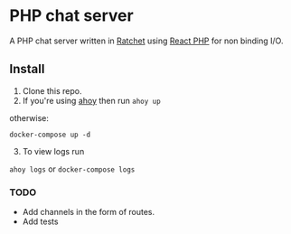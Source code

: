 # PHP chat server

A PHP chat server written in [Ratchet](http://socketo.me/) using [React PHP](https://reactphp.org/) for non binding I/O.

## Install

1. Clone this repo.
2. If you're using [ahoy](ahoy.com) then run
`ahoy up`

otherwise:

`docker-compose up -d`

3. To view logs run

`ahoy logs` or `docker-compose logs`

### TODO
* Add channels in the form of routes.
* Add tests
